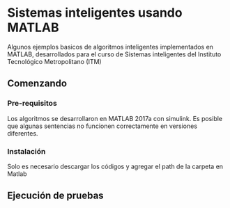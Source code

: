 # Sistemas inteligentes usando MATLAB

Algunos ejemplos basicos de algoritmos inteligentes implementados en MATLAB, desarrollados para el curso de Sistemas inteligentes del Instituto Tecnológico Metropolitano (ITM)

## Comenzando 

### Pre-requisitos

Los algoritmos se desarrollaron en MATLAB 2017a con simulink. Es posible que algunas sentencias no funcionen correctamente en versiones diferentes.


### Instalación

Solo es necesario descargar los códigos y agregar el path de la carpeta en Matlab

## Ejecución de pruebas





